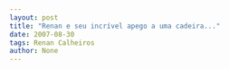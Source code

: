 ```yaml
---
layout: post
title: "Renan e seu incrível apego a uma cadeira..."
date: 2007-08-30
tags: Renan Calheiros
author: None
---
```

 